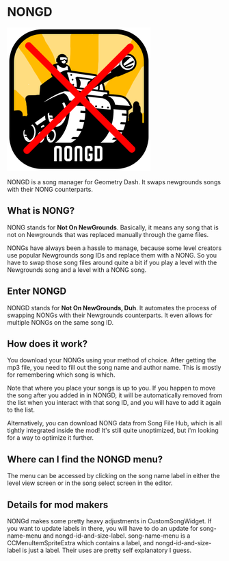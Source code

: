 # NONGD

<img src="./logo.png" alt="NONGD logo" />

NONGD is a song manager for Geometry Dash. It swaps newgrounds songs with their NONG counterparts.

## What is NONG?

NONG stands for **Not On NewGrounds**. Basically, it means any song that is not on Newgrounds that was replaced manually through the game files. 

NONGs have always been a hassle to manage, because some level creators use popular Newgrounds song IDs and replace them with a NONG. So you have to swap those song files around quite a bit if you play a level with the Newgrounds song and a level with a NONG song.

## Enter NONGD

NONGD stands for **Not On NewGrounds, Duh**. It automates the process of swapping NONGs with their Newgrounds counterparts. It even allows for multiple NONGs on the same song ID.

## How does it work?

You download your NONGs using your method of choice. After getting the mp3 file, you need to fill out the song name and author name. This is mostly for remembering which song is which.

Note that where you place your songs is up to you. If you happen to move the song after you added in in NONGD, it will be automatically removed from the list when you interact with that song ID, and you will have to add it again to the list.

Alternatively, you can download NONG data from Song File Hub, which is all tightly integrated inside the mod! It's still quite unoptimized, but i'm looking for a way to optimize it further.

## Where can I find the NONGD menu?

The menu can be accessed by clicking on the song name label in either the level view screen or in the song select screen in the editor.

## Details for mod makers

NONGd makes some pretty heavy adjustments in CustomSongWidget. If you want to update labels in there, you will have to do an update for song-name-menu and nongd-id-and-size-label. song-name-menu is a CCMenuItemSpriteExtra which contains a label, and nongd-id-and-size-label is just a label. Their uses are pretty self explanatory I guess.